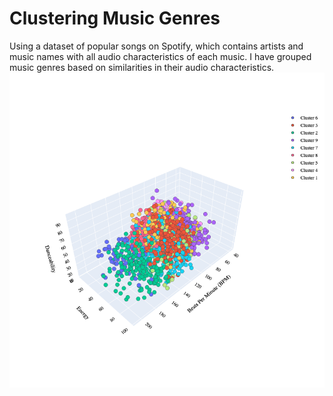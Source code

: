 # Clustering Music Genres
Using a dataset of popular songs on Spotify, which contains artists and music names with all audio characteristics of each music. I have grouped music genres based on similarities in their audio characteristics.
  <img src="Files/clusterplot.png">

